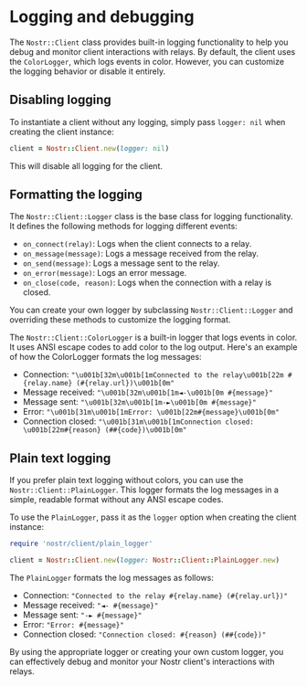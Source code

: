 # Logging and debugging

The `Nostr::Client` class provides built-in logging functionality to help you debug and monitor client interactions with
relays. By default, the client uses the `ColorLogger`, which logs events in color. However, you can customize the
logging behavior or disable it entirely.

## Disabling logging

To instantiate a client without any logging, simply pass `logger: nil` when creating the client instance:

```ruby
client = Nostr::Client.new(logger: nil)
```

This will disable all logging for the client.

## Formatting the logging

The `Nostr::Client::Logger` class is the base class for logging functionality. It defines the following methods for
logging different events:

- `on_connect(relay)`: Logs when the client connects to a relay.
- `on_message(message)`: Logs a message received from the relay.
- `on_send(message)`: Logs a message sent to the relay.
- `on_error(message)`: Logs an error message.
- `on_close(code, reason)`: Logs when the connection with a relay is closed.

You can create your own logger by subclassing `Nostr::Client::Logger` and overriding these methods to customize the
logging format.

The `Nostr::Client::ColorLogger` is a built-in logger that logs events in color. It uses ANSI escape codes to add color
to the log output. Here's an example of how the ColorLogger formats the log messages:

- Connection: `"\u001b[32m\u001b[1mConnected to the relay\u001b[22m #{relay.name} (#{relay.url})\u001b[0m"`
- Message received: `"\u001b[32m\u001b[1m◄-\u001b[0m #{message}"`
- Message sent: `"\u001b[32m\u001b[1m-►\u001b[0m #{message}"`
- Error: `"\u001b[31m\u001b[1mError: \u001b[22m#{message}\u001b[0m"`
- Connection closed: `"\u001b[31m\u001b[1mConnection closed: \u001b[22m#{reason} (##{code})\u001b[0m"`

## Plain text logging

If you prefer plain text logging without colors, you can use the `Nostr::Client::PlainLogger`. This logger formats the
log messages in a simple, readable format without any ANSI escape codes.

To use the `PlainLogger`, pass it as the `logger` option when creating the client instance:

```ruby
require 'nostr/client/plain_logger'

client = Nostr::Client.new(logger: Nostr::Client::PlainLogger.new)
```

The `PlainLogger` formats the log messages as follows:

- Connection: `"Connected to the relay #{relay.name} (#{relay.url})"`
- Message received: `"◄- #{message}"`
- Message sent: `"-► #{message}"`
- Error: `"Error: #{message}"`
- Connection closed: `"Connection closed: #{reason} (##{code})"`

By using the appropriate logger or creating your own custom logger, you can effectively debug and monitor your Nostr
client's interactions with relays.
